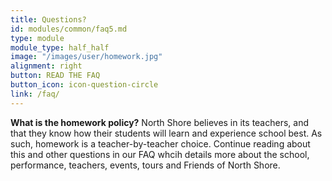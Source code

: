 ```yaml
---
title: Questions?
id: modules/common/faq5.md
type: module
module_type: half_half
image: "/images/user/homework.jpg"
alignment: right
button: READ THE FAQ
button_icon: icon-question-circle
link: /faq/
---
```

<p><strong>What is the homework policy?</strong> North Shore believes in its teachers, and that they know how their students will learn and experience school best. As such, homework is a teacher-by-teacher choice. Continue reading about this and other questions in our FAQ whcih details more about the school, performance, teachers, events, tours and Friends of North Shore.</p>